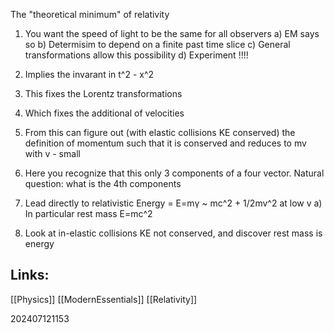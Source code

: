 The "theoretical minimum" of relativity

1) You want the speed of light to be the same for all observers
	a) EM says so
	b) Determisim to depend on a finite past time slice
	c) General transformations allow this possibility
	d) Experiment !!!!

2) Implies the invarant in t^2 - x^2
3) This fixes the Lorentz transformations
4) Which fixes the additional of velocities
5) From this can figure out (with elastic collisions KE conserved) the definition of momentum such that it is conserved and reduces to mv with v - small
6) Here you recognize that this only 3 components of a four vector. Natural question: what is the 4th components
7) Lead directly to relativistic Energy = E=mγ ~ mc^2 + 1/2mv^2 at low v
	a) In particular rest mass E=mc^2
8) Look at in-elastic collisions KE not conserved, and discover rest mass is energy

## Links: 

[[Physics]]
[[ModernEssentials]]
[[Relativity]]


202407121153
